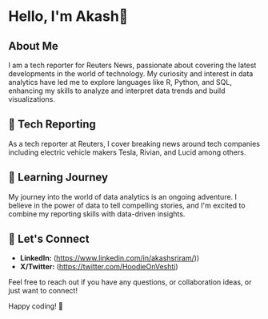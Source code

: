 # Hello, I'm Akash👋

## About Me

I am a tech reporter for Reuters News, passionate about covering the latest developments in the world of technology. My curiosity and interest in data analytics have led me to explore languages like R, Python, and SQL, enhancing my skills to analyze and interpret data trends and build visualizations.

## 📰 Tech Reporting

As a tech reporter at Reuters, I cover breaking news around tech companies including electric vehicle makers Tesla, Rivian, and Lucid among others.

## 🌱 Learning Journey

My journey into the world of data analytics is an ongoing adventure. I believe in the power of data to tell compelling stories, and I'm excited to combine my reporting skills with data-driven insights.

## 🤝 Let's Connect

- **LinkedIn:** (https://www.linkedin.com/in/akashsriram/))
- **X/Twitter:** (https://twitter.com/HoodieOnVeshti)

Feel free to reach out if you have any questions, or collaboration ideas, or just want to connect!

Happy coding! 🚀

